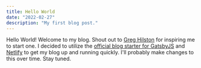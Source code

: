 ```yaml
---
title: Hello World
date: "2022-02-27"
description: "My first blog post."
---
```


Hello World! Welcome to my blog. Shout out to [Greg Hilston](https://www.greghilston.com/) for inspiring me to start one. I decided to utilize the [official blog starter for GatsbyJS](https://www.gatsbyjs.com/starters/gatsbyjs/gatsby-starter-blog) and [Netlify](https://www.netlify.com/blog/2016/02/24/a-step-by-step-guide-gatsby-on-netlify/) to get my blog up and running quickly. I'll probably make changes to this over time. Stay tuned.
